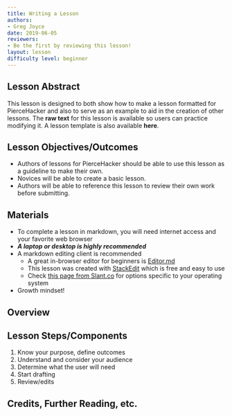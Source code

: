 ```yaml
---
title: Writing a Lesson
authors:
- Greg Joyce
date: 2019-06-05
reviewers:
- Be the first by reviewing this lesson!
layout: lesson
difficulty level: beginner
---
```


## Lesson Abstract
This lesson is designed to both show how to make a lesson formatted for PierceHacker and also to serve as an example to aid in the creation of other lessons. The **raw text** for this lesson is available so users can practice modifying it. A lesson template is also available **here**.

## Lesson Objectives/Outcomes
* Authors of lessons for PierceHacker should be able to use this lesson as a guideline to make their own. 
* Novices will be able to create a basic lesson.
* Authors will be able to reference this lesson to review their own work before submitting.

## Materials
* To complete a lesson in markdown, you will need internet access and your favorite web browser
* ***A laptop or desktop is highly recommended***
* A markdown editing client is recommended
	- A great in-browser editor for beginners is [Editor.md](https://dillinger.io)
	- This lesson was created with [StackEdit](https://stackedit.io) which is free and easy to use
	- Check [this page from Slant.co](https://www.slant.co/search?query=markdown%20editors) for options specific to your operating system
* Growth mindset!

## Overview


## Lesson Steps/Components
1. Know your purpose, define outcomes
2. Understand and consider your audience
3. Determine what the user will need
4. Start drafting
5. Review/edits
## Credits, Further Reading, etc.
<!--stackedit_data:
eyJoaXN0b3J5IjpbMzY1OTIzMjk5LDExMDU2MTY4NzMsLTE0ND
Y0ODU5MywtOTI5ODg2OTEzLDE4Njc3NTkxNzEsLTEyMTUzMDAz
OTEsLTU0NzQ4Njk5NywxOTMwMTIxNzY0XX0=
-->
